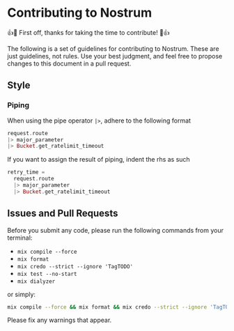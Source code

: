 # Contributing to Nostrum
👍🎉 First off, thanks for taking the time to contribute! 🎉👍

The following is a set of guidelines for contributing to Nostrum. These are just
guidelines, not rules. Use your best judgment, and feel free to propose changes
to this document in a pull request.

## Style
### Piping
When using the pipe operator `|>`, adhere to the following format
```elixir
request.route
|> major_parameter
|> Bucket.get_ratelimit_timeout
```

If you want to assign the result of piping, indent the rhs as such
```elixir
retry_time = 
  request.route
  |> major_parameter
  |> Bucket.get_ratelimit_timeout
```

## Issues and Pull Requests

Before you submit any code, please run the following commands from your terminal:

- `mix compile --force`
- `mix format`
- `mix credo --strict --ignore 'TagTODO'`
- `mix test --no-start`
- `mix dialyzer`

or simply:

```sh
mix compile --force && mix format && mix credo --strict --ignore 'TagTODO' && mix test --no-start && mix dialyzer
```

Please fix any warnings that appear.
